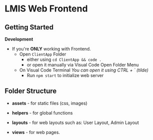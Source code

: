 # LMIS Web Frontend

## Getting Started

**Development**
  - If you're **ONLY** working with Frontend.
    - Open `ClientApp` Folder
      - either using `cd ClientApp && code .`
      - or open it manually via Visual Code Open Folder Menu
    - On Visual Code Terminal *You can open it using CTRL + ` (tilde)*
      - Run `npm start` to initialize web server

## Folder Structure

- **assets** - for static files (css, images)

- **helpers** - for global functions

- **layouts** - for web layouts such as: User Layout, Admin Layout

- **views** - for web pages.
